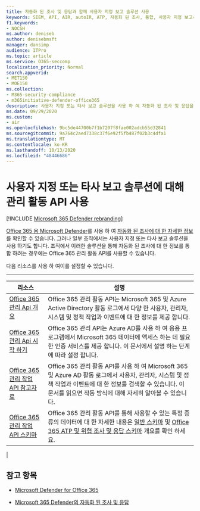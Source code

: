 ```yaml
---
title: 자동화 된 조사 및 응답과 함께 사용자 지정 보고 솔루션 사용
keywords: SIEM, API, AIR, autoIR, ATP, 자동화 된 조사, 통합, 사용자 지정 보고서
f1.keywords:
- NOCSH
ms.author: deniseb
author: denisebmsft
manager: dansimp
audience: ITPro
ms.topic: article
ms.service: O365-seccomp
localization_priority: Normal
search.appverid:
- MET150
- MOE150
ms.collection:
- M365-security-compliance
- m365initiative-defender-office365
description: 사용자 지정 또는 타사 보고 솔루션을 사용 하 여 자동화 된 조사 및 응답을 통합 하는 방법을 알아봅니다.
ms.date: 09/29/2020
ms.custom:
- air
ms.openlocfilehash: 9bc5de44700b7f1b7207f8fae002adcb55d32841
ms.sourcegitcommit: 9a764c2aed7338c37f6e92f5fb487f02b3c4dfa1
ms.translationtype: MT
ms.contentlocale: ko-KR
ms.lasthandoff: 10/13/2020
ms.locfileid: "48446686"
---
```

# <a name="use-the-management-activity-api-for-custom-or-third-party-reporting-solutions"></a>사용자 지정 또는 타사 보고 솔루션에 대해 관리 활동 API 사용

[!INCLUDE [Microsoft 365 Defender rebranding](../includes/microsoft-defender-for-office.md)]


[Office 365 용 Microsoft Defender](https://docs.microsoft.com/microsoft-365/security/office-365-security/office-365-atp)를 사용 하 여 [자동화 된 조사에 대 한 자세한 정보](air-view-investigation-results.md)를 확인할 수 있습니다. 그러나 일부 조직에서는 사용자 지정 또는 타사 보고 솔루션을 사용 하기도 합니다. 조직에서 이러한 솔루션을 통해 자동화 된 조사에 대 한 정보를 통합 하려는 경우에는 Office 365 관리 활동 API를 사용할 수 있습니다.

다음 리소스를 사용 하 여이를 설정할 수 있습니다.

****

|리소스|설명|
|---|---|
|[Office 365 관리 Api 개요](https://docs.microsoft.com/office/office-365-management-api/office-365-management-apis-overview)|Office 365 관리 활동 API는 Microsoft 365 및 Azure Active Directory 활동 로그에서 다양 한 사용자, 관리자, 시스템 및 정책 작업과 이벤트에 대 한 정보를 제공 합니다.|
|[Office 365 관리 Api 시작 하기](https://docs.microsoft.com/office/office-365-management-api/get-started-with-office-365-management-apis)|Office 365 관리 API는 Azure AD를 사용 하 여 응용 프로그램에서 Microsoft 365 데이터에 액세스 하는 데 필요한 인증 서비스를 제공 합니다. 이 문서에서 설명 하는 단계에 따라 설정 합니다.|
|[Office 365 관리 작업 API 참고자료](https://docs.microsoft.com/office/office-365-management-api/office-365-management-activity-api-reference)|Office 365 관리 활동 API를 사용 하 여 Microsoft 365 및 Azure AD 활동 로그에서 사용자, 관리자, 시스템 및 정책 작업과 이벤트에 대 한 정보를 검색할 수 있습니다. 이 문서를 읽으면 작동 방식에 대해 자세히 알아볼 수 있습니다.|
|[Office 365 관리 작업 API 스키마](https://docs.microsoft.com/office/office-365-management-api/office-365-management-activity-api-schema)|Office 365 관리 활동 API를 통해 사용할 수 있는 특정 종류의 데이터에 대 한 자세한 내용은 [일반 스키마](https://docs.microsoft.com/office/office-365-management-api/office-365-management-activity-api-schema#common-schema) 및 [Office 365 ATP 및 위협 조사 및 응답 스키마](https://docs.microsoft.com/office/office-365-management-api/office-365-management-activity-api-schema#office-365-advanced-threat-protection-and-threat-investigation-and-response-schema) 개요를 확인 하세요.|
|

## <a name="see-also"></a>참고 항목

- [Microsoft Defender for Office 365](office-365-atp.md)

- [Microsoft 365 Defender의 자동화 된 조사 및 응답](https://docs.microsoft.com/microsoft-365/security/mtp/mtp-autoir)
